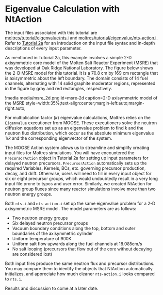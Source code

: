 # Eigenvalue Calculation with NtAction

The input files associated with this tutorial are
[moltres/tutorial/eigenvalue/nts.i](https://github.com/arfc/moltres/blob/devel/tutorial/eigenvalue/nts.i) and
[moltres/tutorial/eigenvalue/nts-action.i](https://github.com/arfc/moltres/blob/devel/tutorial/eigenvalue/nts-action.i).
Refer to [Tutorial 2a](getting_started/input_syntax.md) for an introduction on the input file
syntax and in-depth descriptions of every input parameter.

As mentioned in Tutorial 2a, this example involves a simple 2-D axisymmetric core model of the
Molten Salt Reactor Experiment (MSRE) that was developed at Oak Ridge National Laboratory. The
figure below shows the 2-D MSRE model for this tutorial. It is a 70.8 cm by 169 cm rectangle that
is axisymmetric about the left boundary. The domain consists of 14 fuel channels, alternating with
14 solid graphite moderator regions, represented in the figure by gray and red rectangles,
respectively.

!media media/msre_2d.png
       id=msre-2d
       caption=2-D axisymmetric model of the MSRE
       style=width:35%;text-align:center;margin-left:auto;margin-right:auto;

For multiplication factor ($k$) eigenvalue calculations, Moltres relies on the
`Eigenvalue` executioner from MOOSE. These executioners solve the
neutron diffusion equations set up as an eigenvalue problem to find $k$ and the neutron flux
distribution, which occur as the absolute minimum eigenvalue $1/k$ and the corresponding
eigenvector of the system.

The MOOSE Action system allows us to streamline and simplify creating input files for Moltres
simulations. You will have encountered the `PrecursorAction` object in Tutorial 2a for setting up
input parameters for delayed neutron precursors. `PrecursorAction` automatically sets up the
required Variables, Kernels, BCs, etc. governing precursor production, decay, and drift. Otherwise,
users will need to fill in every input object for six or eight precursor groups, which would
undoubtedly result in a very long input file prone to typos and user error. Similarly, we created
NtAction for neutron group fluxes since many reactor simulations involve more than two neutron
energy groups.

Both `nts.i` and `nts-action.i` set up the same eigenvalue problem for a 2-D axisymmetric MSRE
model. The model parameters are as follows:

- Two neutron energy groups
- Six delayed neutron precursor groups
- Vacuum boundary conditions along the top, bottom and outer boundaries of the axisymmetric
  cylinder
- Uniform temperature of 900K
- Uniform salt flow upwards along the fuel channels at 18.085cm/s
- No salt looping (precursors that flow out of the core without decaying are considered lost)


Both input files produce the same neutron flux and precursor distributions. You may compare them to
identify the objects that NtAction automatically initializes, and appreciate how much cleaner
`nts-action.i` looks compared to `nts.i`.

Results and discussion to come at a later date.
